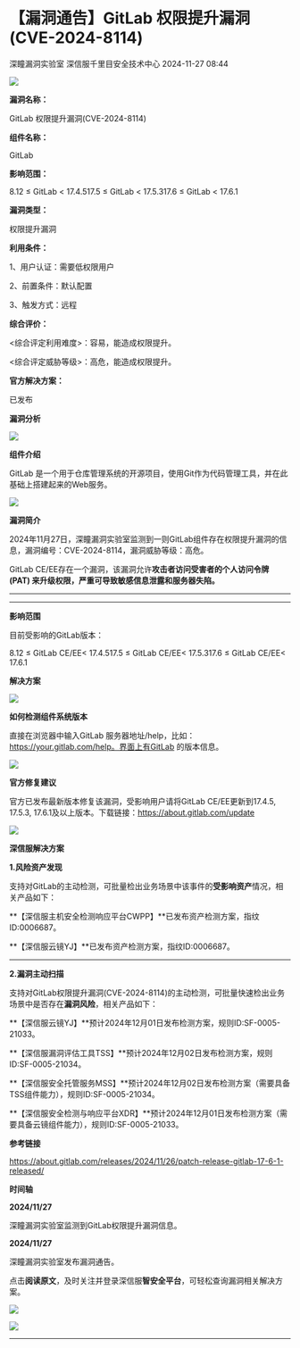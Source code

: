 #  【漏洞通告】GitLab 权限提升漏洞(CVE-2024-8114)   
深瞳漏洞实验室  深信服千里目安全技术中心   2024-11-27 08:44  
  
![](https://mmbiz.qpic.cn/mmbiz_gif/w8NHw6tcQ5whkf3nEfibdZgicVzP3mViceIpaZBW5ZrCdDt9uuVCfwsrOe51Wu5KDQibdZWC9qPWFJG58Kuf5bEnJw/640?wx_fmt=gif&from=appmsg "")  
  
**漏洞名称：**  
  
GitLab 权限提升漏洞(CVE-2024-8114)  
  
**组件名称：**  
  
GitLab  
  
**影响范围：**  
  
8.12 ≤ GitLab < 17.4.517.5 ≤ GitLab < 17.5.317.6 ≤ GitLab < 17.6.1  
  
**漏洞类型：**  
  
权限提升漏洞  
  
**利用条件：**  
  
1、用户认证：需要低权限用户  
  
2、前置条件：默认配置  
  
3、触发方式：远程  
  
**综合评价：**  
  
<综合评定利用难度>：容易，能造成权限提升。  
  
<综合评定威胁等级>：高危，能造成权限提升。  
  
**官方解决方案：**  
  
已发布  
  
  
  
  
**漏洞分析**  
  
![](https://mmbiz.qpic.cn/mmbiz_gif/w8NHw6tcQ5whkf3nEfibdZgicVzP3mViceI852Gemf8bRKtUQM7DRK2lzzyj7oPfysLsdA3sIsCJM6ulRE2t5gRSQ/640?wx_fmt=gif&from=appmsg "")  
  
**组件介绍**  
  
  
GitLab 是一个用于仓库管理系统的开源项目，使用Git作为代码管理工具，并在此基础上搭建起来的Web服务。  
  
![](https://mmbiz.qpic.cn/mmbiz_gif/w8NHw6tcQ5whkf3nEfibdZgicVzP3mViceI852Gemf8bRKtUQM7DRK2lzzyj7oPfysLsdA3sIsCJM6ulRE2t5gRSQ/640?wx_fmt=gif&from=appmsg "")  
  
**漏洞简介**  
  
2024年11月27日，深瞳漏洞实验室监测到一则GitLab组件存在权限提升漏洞的信息，漏洞编号：CVE-2024-8114，漏洞威胁等级：高危。  
  
GitLab CE/EE存在一个漏洞，该漏洞允许**攻击者访问受害者的个人访问令牌 (PAT) 来升级权限，严重可导致敏感信息泄露和服务器失陷。**  
  
****  
****  
  
  
**影响范围**  
  
目前受影响的GitLab版本：  
  
8.12 ≤ GitLab CE/EE< 17.4.517.5 ≤ GitLab CE/EE< 17.5.317.6 ≤ GitLab CE/EE< 17.6.1  
  
  
  
**解决方案**  
  
![](https://mmbiz.qpic.cn/mmbiz_gif/w8NHw6tcQ5xTFjKJNgSQkVQKicHzU6x61GibibsSjr7kIS7adwXafYS7SBRmaGr8TBBZu4owD0iaR4FngEvIT0IHiaw/640?wx_fmt=gif&from=appmsg "")  
  
**如何检测组件系统版本**  
  
  
直接在浏览器中输入GitLab 服务器地址/help，比如：https://your.gitlab.com/help。界面上有GitLab 的版本信息。  
  
  
![](https://mmbiz.qpic.cn/mmbiz_gif/w8NHw6tcQ5xTFjKJNgSQkVQKicHzU6x61GibibsSjr7kIS7adwXafYS7SBRmaGr8TBBZu4owD0iaR4FngEvIT0IHiaw/640?wx_fmt=gif&from=appmsg "")  
  
**官方修复建议**  
  
  
官方已发布最新版本修复该漏洞，受影响用户请将GitLab CE/EE更新到17.4.5, 17.5.3, 17.6.1及以上版本。下载链接：https://about.gitlab.com/update  
  
  
![](https://mmbiz.qpic.cn/mmbiz_gif/w8NHw6tcQ5xTFjKJNgSQkVQKicHzU6x61GibibsSjr7kIS7adwXafYS7SBRmaGr8TBBZu4owD0iaR4FngEvIT0IHiaw/640?wx_fmt=gif&from=appmsg "")  
  
**深信服解决方案**  
  
  
**1.风险资产发现**  
  
支持对GitLab的主动检测，可批量检出业务场景中该事件的**受影响资产**情况，相关产品如下：  
  
**【深信服主机安全检测响应平台CWPP】**已发布资产检测方案，指纹ID:0006687。  
  
**【深信服云镜YJ】**已发布资产检测方案，指纹ID:0006687。  
  
****  
**2.漏洞主动扫描**  
  
支持对GitLab权限提升漏洞(CVE-2024-8114)的主动检测，可批量快速检出业务场景中是否存在**漏洞风险**，相关产品如下：  
  
**【深信服云镜YJ】**预计2024年12月01日发布检测方案，规则ID:SF-0005-21033。  
  
**【深信服漏洞评估工具TSS】**预计2024年12月02日发布检测方案，规则ID:SF-0005-21034。  
  
**【深信服安全托管服务MSS】**预计2024年12月02日发布检测方案（需要具备TSS组件能力），规则ID:SF-0005-21034。  
  
**【深信服安全检测与响应平台XDR】**预计2024年12月01日发布检测方案（需要具备云镜组件能力），规则ID:SF-0005-21033。  
  
  
  
  
**参考链接**  
  
  
https://about.gitlab.com/releases/2024/11/26/patch-release-gitlab-17-6-1-released/  
  
  
  
  
**时间轴**  
  
  
  
**2024/11/27**  
  
深瞳漏洞实验室监测到GitLab权限提升漏洞信息。  
  
  
**2024/11/27**  
  
深瞳漏洞实验室发布漏洞通告。  
  
  
点击**阅读原文**，及时关注并登录深信服**智安全平台**，可轻松查询漏洞相关解决方案。  
  
![](https://mmbiz.qpic.cn/mmbiz_png/w8NHw6tcQ5wb3SibYvKEO5bRojIRwTxR1M3CTJYDfqct407fY6T0ibicFz26QxfUcrRYUgAawRHbl29NhMzpicK1fA/640?wx_fmt=png&from=appmsg "")  
  
![](https://mmbiz.qpic.cn/mmbiz_jpg/w8NHw6tcQ5zvcIHbwGGYKbqDVYsVKzNNia1jYtHf49C7133AlDXAgex2W4lFvpia56tjQQDkiauNBrl08YbxqG01A/640?wx_fmt=jpeg&from=appmsg "")  
****  
  
